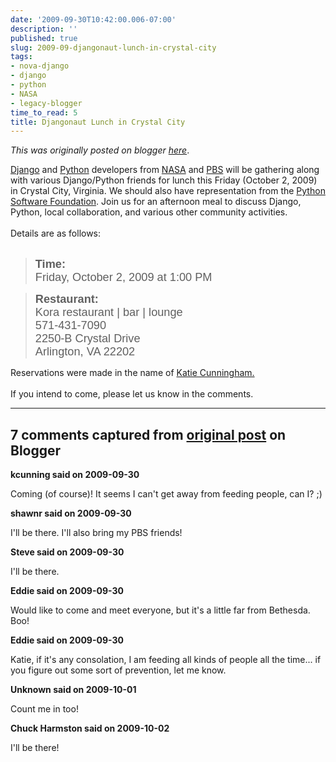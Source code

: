```yaml
---
date: '2009-09-30T10:42:00.006-07:00'
description: ''
published: true
slug: 2009-09-djangonaut-lunch-in-crystal-city
tags:
- nova-django
- django
- python
- NASA
- legacy-blogger
time_to_read: 5
title: Djangonaut Lunch in Crystal City
---
```


*This was originally posted on blogger [here](https://pydanny.blogspot.com/2009/09/djangonaut-lunch-in-crystal-city.html)*.

<a href="http://djangoproject.com/">Django</a> and <a href="http://python.org/">Python</a> developers from <a href="http://www.nasa.gov/">NASA</a> and <a href="http://pbs.org/">PBS</a> will be gathering along with various Django/Python friends for lunch this Friday (October 2, 2009) in Crystal City, Virginia. We should also have representation from the <a href="http://www.python.org/psf/">Python Software Foundation</a>. Join us for an afternoon meal to discuss Django, Python, local collaboration, and various other community activities.<br /><br />Details are as follows:<br /><b></b><br /><blockquote style="font-family: arial;"><span style="font-size: 130%;"><b>Time:</b></span> <span style="font-size: 130%;"><br />Friday, October 2, 2009 at 1:00 PM<br /></span></blockquote><blockquote><div class="im"><span style="font-size: 130%;"><b style="font-family: arial;">Restaurant:</b></span><span style="font-family: arial; font-size: 130%;"><br />Kora restaurant | bar | lounge<br />571-431-7090<br />2250-B Crystal Drive<br />Arlington, VA  22202</span></div></blockquote>Reservations were made in the name of <a href="http://elephantangelchild.blogspot.com/">Katie Cunningham.</a><br /><br />If you intend to come, please let us know in the comments.

---

## 7 comments captured from [original post](https://pydanny.blogspot.com/2009/09/djangonaut-lunch-in-crystal-city.html) on Blogger

**kcunning said on 2009-09-30**

Coming (of course)! It seems I can't get away from feeding people, can I? ;)

**shawnr said on 2009-09-30**

I'll be there. I'll also bring my PBS friends!

**Steve said on 2009-09-30**

I'll be there.

**Eddie said on 2009-09-30**

Would like to come and meet everyone, but it's a little far from Bethesda. Boo!

**Eddie said on 2009-09-30**

Katie, if it's any consolation, I am feeding all kinds of people all the time... if you figure out some sort of prevention, let me know.

**Unknown said on 2009-10-01**

Count me in too!

**Chuck Harmston said on 2009-10-02**

I'll be there!

